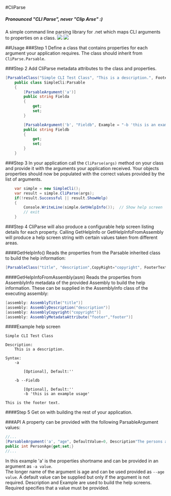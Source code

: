 

#CliParse
##### Pronounced "CLI Parse", never "Clip Arse" :)
A simple command line parsing library for .net which maps CLI arguments to properties on a class.
[<img src="https://ci.appveyor.com/api/projects/status/ns1phqxvwif0s2nn?svg=true">](https://ci.appveyor.com/project/SecretDeveloper/cliparse)
[<img src="https://img.shields.io/nuget/dt/cliparse.svg">](https://www.nuget.org/packages/CliParse/)

##Usage
###Step 1
Define a class that contains properties for each argument your application requires.  The class should inherit from `CliParse.Parsable`.

###Step 2
Add CliParse metadata attributes to the class and properties.

```c#
[ParsableClass("Simple CLI Test Class", "This is a description.", FooterText = "This is the footer text.")]
    public class SimpleCli:Parsable
    {
        [ParsableArgument('a')]
        public string Fielda
        {
            get;
            set;
        }

        [ParsableArgument('b', "Fieldb", Example = "-b 'this is an example usage'")]
        public string Fieldb
        {
            get;
            set;
        }
    }
```

###Step 3
In your application call the `CliParse(args)` method on your class and provide it with the arguments your application received.  Your objects properties should now be populated with the correct values provided by the list of arguments.
```c#
    var simple = new SimpleCli();
    var result = simple.CliParse(args);
    if(!result.Successful || result.ShowHelp)
    {
        Console.WriteLine(simple.GetHelpInfo());  // Show help screen        
        // exit
    }
```

###Step 4 
CliParse will also produce a configurable help screen listing details for each property.  Calling GetHelpInfo or GetHelpInfoFromAssembly will produce a help screen string with certain values taken from different areas.

####GetHelpInfo()
Reads the properties from the Parsable inherited class to build the help information:
```c#
[ParsableClass("title", "description",CopyRight="copyright", FooterText = "footer")]    
```

####GetHelpInfoFromAssembly(asm)
Reads the properties from AssemblyInfo metadata of the provided Assembly to build the help information.  These can be supplied in the AssemblyInfo class of the executing assembly:
```c#
[assembly: AssemblyTitle("title")]
[assembly: AssemblyDescription("description")]
[assembly: AssemblyCopyright("copyright")]
[assembly: AssemblyMetadataAttribute("footer","footer")]
```

####Example help screen
```
Simple CLI Test Class 

Description:
    This is a description.    

Syntax:
    -a     
        
        [Optional], Default:''
        
    -b --Fieldb    
        
        [Optional], Default:''
        -b 'this is an example usage'
           
This is the footer text.
```

####Step 5
Get on with building the rest of your application.


###API
A property can be provided with the following ParsableArgument values:
```c#
//...
[ParsableArgument('a', "age", DefaultValue=0, Description"The persons age." Example = "-a 20 or --age 20", Required=false)]
public int PersonAge{get;set;}
//...
```

In this example 'a' is the properties shortname and can be provided in an argument as `-a value`.  
The longer name of the argument is age and can be used provided as `--age value`.
A default value can be supplied but only if the argument is not required.
Description and Example are used to build the help screens.
Required specifies that a value must be provided.